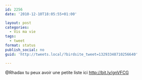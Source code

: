 ```yaml
---
id: 2256
date: '2010-12-10T18:05:55+01:00'

layout: post
categories:
  - Vis ma vie
tags:
  - tweet
format: status
publish_social: no
guid: 'http://tweets.local/?birdsite_tweet=13293348710256640'

---
```


@Rhadax tu peux avoir une petite liste ici http://bit.ly/gnVFCG